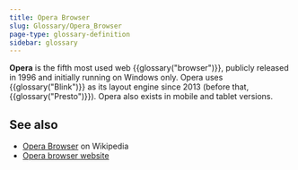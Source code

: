 ```yaml
---
title: Opera Browser
slug: Glossary/Opera_Browser
page-type: glossary-definition
sidebar: glossary
---
```


**Opera** is the fifth most used web {{glossary("browser")}}, publicly released in 1996 and initially running on Windows only. Opera uses {{glossary("Blink")}} as its layout engine since 2013 (before that, {{glossary("Presto")}}). Opera also exists in mobile and tablet versions.

## See also

- [Opera Browser](https://en.wikipedia.org/wiki/Opera_Browser) on Wikipedia
- [Opera browser website](https://www.opera.com/)
